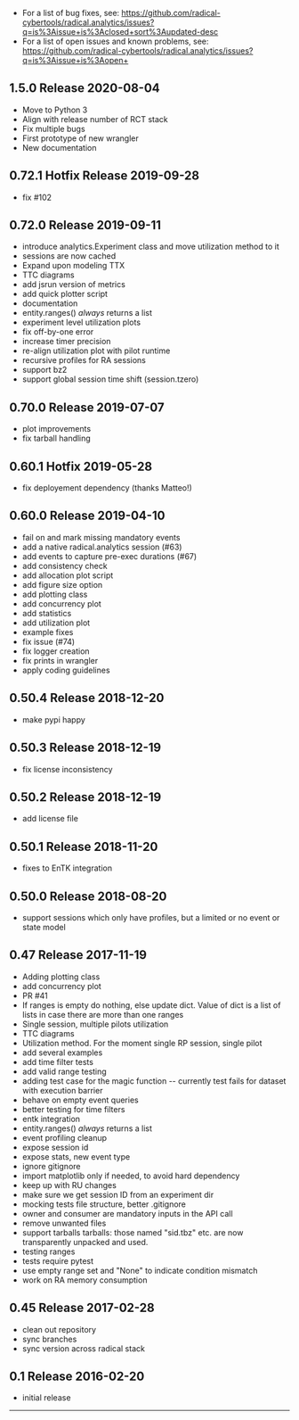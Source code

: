 
  - For a list of bug fixes, see:
    https://github.com/radical-cybertools/radical.analytics/issues?q=is%3Aissue+is%3Aclosed+sort%3Aupdated-desc
  - For a list of open issues and known problems, see:
    https://github.com/radical-cybertools/radical.analytics/issues?q=is%3Aissue+is%3Aopen+


1.5.0 Release                                                         2020-08-04
--------------------------------------------------------------------------------

  - Move to Python 3
  - Align with release number of RCT stack
  - Fix multiple bugs
  - First prototype of new wrangler
  - New documentation


0.72.1 Hotfix Release                                                 2019-09-28
--------------------------------------------------------------------------------

  - fix #102


0.72.0 Release                                                        2019-09-11
--------------------------------------------------------------------------------

  - introduce analytics.Experiment class and move utilization method to it
  - sessions are now cached
  - Expand upon modeling TTX
  - TTC diagrams
  - add jsrun version of metrics
  - add quick plotter script
  - documentation
  - entity.ranges() *always* returns a list
  - experiment level utilization plots
  - fix off-by-one error
  - increase timer precision
  - re-align utilization plot with pilot runtime
  - recursive profiles for RA sessions
  - support bz2
  - support global session time shift (session.tzero)


0.70.0 Release                                                        2019-07-07
--------------------------------------------------------------------------------

  - plot improvements
  - fix tarball handling


0.60.1 Hotfix                                                         2019-05-28
--------------------------------------------------------------------------------

  - fix deployement dependency (thanks Matteo!)


0.60.0 Release                                                        2019-04-10
--------------------------------------------------------------------------------

  - fail on and mark missing mandatory events
  - add a native radical.analytics session (#63)
  - add events to capture pre-exec durations (#67)
  - add consistency check
  - add allocation plot script
  - add figure size option
  - add plotting class
  - add concurrency plot
  - add statistics
  - add utilization plot
  - example fixes
  - fix issue (#74)
  - fix logger creation
  - fix prints in wrangler
  - apply coding guidelines


0.50.4 Release                                                        2018-12-20
--------------------------------------------------------------------------------

  - make pypi happy


0.50.3 Release                                                        2018-12-19
--------------------------------------------------------------------------------

  - fix license inconsistency


0.50.2 Release                                                        2018-12-19
--------------------------------------------------------------------------------

  - add license file


0.50.1 Release                                                        2018-11-20
--------------------------------------------------------------------------------

  - fixes to EnTK integration


0.50.0 Release                                                        2018-08-20
--------------------------------------------------------------------------------

  - support sessions which only have profiles, but a limited or no event or
    state model

  
  
0.47 Release                                                          2017-11-19
--------------------------------------------------------------------------------

  - Adding plotting class
  - add concurrency plot
  - PR #41
  - If ranges is empty do nothing, else update dict.
    Value of dict is a list of lists in case there are more than one ranges
  - Single session, multiple pilots utilization
  - TTC diagrams
  - Utilization method. For the moment single RP session, single pilot
  - add several examples
  - add time filter tests
  - add valid range testing
  - adding test case for the magic function -- currently test fails for dataset
    with execution barrier
  - behave on empty event queries
  - better testing for time filters
  - entk integration
  - entity.ranges() *always* returns a list
  - event profiling cleanup
  - expose session id
  - expose stats, new event type
  - ignore gitignore
  - import matplotlib only if needed, to avoid hard dependency
  - keep up with RU changes
  - make sure we get session ID from an experiment dir
  - mocking tests file structure, better .gitignore
  - owner and consumer are mandatory inputs in the API call
  - remove unwanted files
  - support tarballs tarballs: those named "sid.tbz" etc. are now transparently
    unpacked and used.
  - testing ranges
  - tests require pytest
  - use empty range set and "None" to indicate condition mismatch
  - work on RA memory consumption


0.45 Release                                                          2017-02-28
--------------------------------------------------------------------------------

  - clean out repository
  - sync branches
  - sync version across radical stack


0.1  Release                                                          2016-02-20
--------------------------------------------------------------------------------

  - initial release


--------------------------------------------------------------------------------


